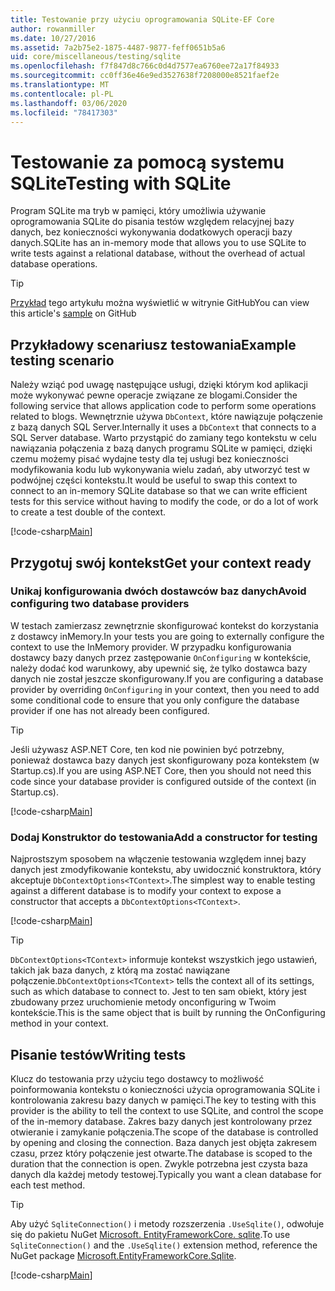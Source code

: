 ```yaml
---
title: Testowanie przy użyciu oprogramowania SQLite-EF Core
author: rowanmiller
ms.date: 10/27/2016
ms.assetid: 7a2b75e2-1875-4487-9877-feff0651b5a6
uid: core/miscellaneous/testing/sqlite
ms.openlocfilehash: f7f847d8c766c0d4d7577ea6760ee72a17f84933
ms.sourcegitcommit: cc0ff36e46e9ed3527638f7208000e8521faef2e
ms.translationtype: MT
ms.contentlocale: pl-PL
ms.lasthandoff: 03/06/2020
ms.locfileid: "78417303"
---
```

# <a name="testing-with-sqlite"></a><span data-ttu-id="1a818-102">Testowanie za pomocą systemu SQLite</span><span class="sxs-lookup"><span data-stu-id="1a818-102">Testing with SQLite</span></span>

<span data-ttu-id="1a818-103">Program SQLite ma tryb w pamięci, który umożliwia używanie oprogramowania SQLite do pisania testów względem relacyjnej bazy danych, bez konieczności wykonywania dodatkowych operacji bazy danych.</span><span class="sxs-lookup"><span data-stu-id="1a818-103">SQLite has an in-memory mode that allows you to use SQLite to write tests against a relational database, without the overhead of actual database operations.</span></span>

> [!TIP]  
> <span data-ttu-id="1a818-104">[Przykład](https://github.com/dotnet/EntityFramework.Docs/tree/master/samples/core/Miscellaneous/Testing) tego artykułu można wyświetlić w witrynie GitHub</span><span class="sxs-lookup"><span data-stu-id="1a818-104">You can view this article's [sample](https://github.com/dotnet/EntityFramework.Docs/tree/master/samples/core/Miscellaneous/Testing) on GitHub</span></span>

## <a name="example-testing-scenario"></a><span data-ttu-id="1a818-105">Przykładowy scenariusz testowania</span><span class="sxs-lookup"><span data-stu-id="1a818-105">Example testing scenario</span></span>

<span data-ttu-id="1a818-106">Należy wziąć pod uwagę następujące usługi, dzięki którym kod aplikacji może wykonywać pewne operacje związane ze blogami.</span><span class="sxs-lookup"><span data-stu-id="1a818-106">Consider the following service that allows application code to perform some operations related to blogs.</span></span> <span data-ttu-id="1a818-107">Wewnętrznie używa `DbContext`, które nawiązuje połączenie z bazą danych SQL Server.</span><span class="sxs-lookup"><span data-stu-id="1a818-107">Internally it uses a `DbContext` that connects to a SQL Server database.</span></span> <span data-ttu-id="1a818-108">Warto przystąpić do zamiany tego kontekstu w celu nawiązania połączenia z bazą danych programu SQLite w pamięci, dzięki czemu możemy pisać wydajne testy dla tej usługi bez konieczności modyfikowania kodu lub wykonywania wielu zadań, aby utworzyć test w podwójnej części kontekstu.</span><span class="sxs-lookup"><span data-stu-id="1a818-108">It would be useful to swap this context to connect to an in-memory SQLite database so that we can write efficient tests for this service without having to modify the code, or do a lot of work to create a test double of the context.</span></span>

[!code-csharp[Main](../../../../samples/core/Miscellaneous/Testing/BusinessLogic/BlogService.cs)]

## <a name="get-your-context-ready"></a><span data-ttu-id="1a818-109">Przygotuj swój kontekst</span><span class="sxs-lookup"><span data-stu-id="1a818-109">Get your context ready</span></span>

### <a name="avoid-configuring-two-database-providers"></a><span data-ttu-id="1a818-110">Unikaj konfigurowania dwóch dostawców baz danych</span><span class="sxs-lookup"><span data-stu-id="1a818-110">Avoid configuring two database providers</span></span>

<span data-ttu-id="1a818-111">W testach zamierzasz zewnętrznie skonfigurować kontekst do korzystania z dostawcy inMemory.</span><span class="sxs-lookup"><span data-stu-id="1a818-111">In your tests you are going to externally configure the context to use the InMemory provider.</span></span> <span data-ttu-id="1a818-112">W przypadku konfigurowania dostawcy bazy danych przez zastępowanie `OnConfiguring` w kontekście, należy dodać kod warunkowy, aby upewnić się, że tylko dostawca bazy danych nie został jeszcze skonfigurowany.</span><span class="sxs-lookup"><span data-stu-id="1a818-112">If you are configuring a database provider by overriding `OnConfiguring` in your context, then you need to add some conditional code to ensure that you only configure the database provider if one has not already been configured.</span></span>

> [!TIP]  
> <span data-ttu-id="1a818-113">Jeśli używasz ASP.NET Core, ten kod nie powinien być potrzebny, ponieważ dostawca bazy danych jest skonfigurowany poza kontekstem (w Startup.cs).</span><span class="sxs-lookup"><span data-stu-id="1a818-113">If you are using ASP.NET Core, then you should not need this code since your database provider is configured outside of the context (in Startup.cs).</span></span>

[!code-csharp[Main](../../../../samples/core/Miscellaneous/Testing/BusinessLogic/BloggingContext.cs#OnConfiguring)]

### <a name="add-a-constructor-for-testing"></a><span data-ttu-id="1a818-114">Dodaj Konstruktor do testowania</span><span class="sxs-lookup"><span data-stu-id="1a818-114">Add a constructor for testing</span></span>

<span data-ttu-id="1a818-115">Najprostszym sposobem na włączenie testowania względem innej bazy danych jest zmodyfikowanie kontekstu, aby uwidocznić konstruktora, który akceptuje `DbContextOptions<TContext>`.</span><span class="sxs-lookup"><span data-stu-id="1a818-115">The simplest way to enable testing against a different database is to modify your context to expose a constructor that accepts a `DbContextOptions<TContext>`.</span></span>

[!code-csharp[Main](../../../../samples/core/Miscellaneous/Testing/BusinessLogic/BloggingContext.cs#Constructors)]

> [!TIP]  
> <span data-ttu-id="1a818-116">`DbContextOptions<TContext>` informuje kontekst wszystkich jego ustawień, takich jak baza danych, z którą ma zostać nawiązane połączenie.</span><span class="sxs-lookup"><span data-stu-id="1a818-116">`DbContextOptions<TContext>` tells the context all of its settings, such as which database to connect to.</span></span> <span data-ttu-id="1a818-117">Jest to ten sam obiekt, który jest zbudowany przez uruchomienie metody onconfiguring w Twoim kontekście.</span><span class="sxs-lookup"><span data-stu-id="1a818-117">This is the same object that is built by running the OnConfiguring method in your context.</span></span>

## <a name="writing-tests"></a><span data-ttu-id="1a818-118">Pisanie testów</span><span class="sxs-lookup"><span data-stu-id="1a818-118">Writing tests</span></span>

<span data-ttu-id="1a818-119">Klucz do testowania przy użyciu tego dostawcy to możliwość poinformowania kontekstu o konieczności użycia oprogramowania SQLite i kontrolowania zakresu bazy danych w pamięci.</span><span class="sxs-lookup"><span data-stu-id="1a818-119">The key to testing with this provider is the ability to tell the context to use SQLite, and control the scope of the in-memory database.</span></span> <span data-ttu-id="1a818-120">Zakres bazy danych jest kontrolowany przez otwieranie i zamykanie połączenia.</span><span class="sxs-lookup"><span data-stu-id="1a818-120">The scope of the database is controlled by opening and closing the connection.</span></span> <span data-ttu-id="1a818-121">Baza danych jest objęta zakresem czasu, przez który połączenie jest otwarte.</span><span class="sxs-lookup"><span data-stu-id="1a818-121">The database is scoped to the duration that the connection is open.</span></span> <span data-ttu-id="1a818-122">Zwykle potrzebna jest czysta baza danych dla każdej metody testowej.</span><span class="sxs-lookup"><span data-stu-id="1a818-122">Typically you want a clean database for each test method.</span></span>

>[!TIP]
> <span data-ttu-id="1a818-123">Aby użyć `SqliteConnection()` i metody rozszerzenia `.UseSqlite()`, odwołuje się do pakietu NuGet [Microsoft. EntityFrameworkCore. sqlite](https://www.nuget.org/packages/Microsoft.EntityFrameworkCore.Sqlite/).</span><span class="sxs-lookup"><span data-stu-id="1a818-123">To use `SqliteConnection()` and the `.UseSqlite()` extension method, reference the NuGet package [Microsoft.EntityFrameworkCore.Sqlite](https://www.nuget.org/packages/Microsoft.EntityFrameworkCore.Sqlite/).</span></span>

[!code-csharp[Main](../../../../samples/core/Miscellaneous/Testing/TestProject/SQLite/BlogServiceTests.cs)]
